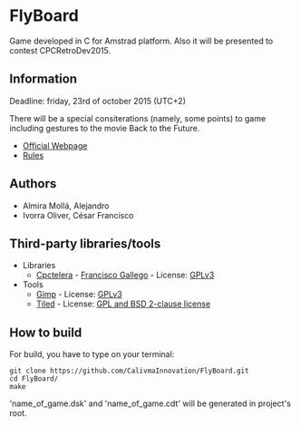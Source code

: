 # FlyBoard

Game developed in C for Amstrad platform. Also it will be presented to contest CPCRetroDev2015.

## Information

Deadline: friday, 23rd of october 2015 (UTC+2)

There will be a special consiterations (namely, some points) to game including gestures to the movie Back to the Future.

- [Official Webpage](http://cpcretrodev.byterealms.com/contest-en/cpcretrodev-2015/)
- [Rules](http://cpcretrodev.byterealms.com/wp-content/uploads/2015/06/bases_cpcretrodev_2015.pdf)

## Authors

- Almira Mollá, Alejandro
- Ivorra Oliver, César Francisco

## Third-party libraries/tools

- Libraries
  - [Cpctelera](https://github.com/lronaldo/cpctelera) - [Francisco Gallego](https://github.com/lronaldo) - License: [GPLv3](https://github.com/lronaldo/cpctelera/blob/master/LICENSE)
- Tools
  - [Gimp](www.gimp.org) - License: [GPLv3](http://www.gimp.org/about/COPYING)
  - [Tiled](http://www.mapeditor.org/) - License: [GPL and BSD 2-clause license](https://github.com/bjorn/tiled/blob/master/COPYING)

## How to build

For build, you have to type on your terminal:

	git clone https://github.com/CalivmaInnovation/FlyBoard.git
	cd FlyBoard/
	make

'name\_of\_game.dsk' and 'name\_of\_game.cdt' will be generated in project's root.
